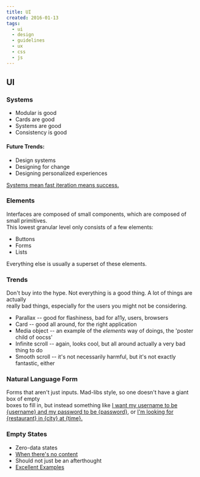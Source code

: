 ```yaml
---
title: UI
created: 2016-01-13
tags:
  - ui
  - design
  - guidelines
  - ux
  - css
  - js
---
```


## UI

### Systems

* Modular is good
* Cards are good
* Systems are good
* Consistency is good

#### Future Trends:

* Design systems
* Designing for change
* Designing personalized experiences

[Systems mean fast iteration means success.](http://blog.intercom.io/design-futures-1-creating-systems-not-products/)

### Elements

Interfaces are composed of small components, which are composed of small primitives.  
This lowest granular level only consists of a few elements:

* Buttons
* Forms
* Lists

Everything else is usually a superset of these elements.

### Trends

Don't buy into the hype. Not everything is a good thing. A lot of things are actually  
really bad things, especially for the users you might not be considering.

* Parallax -- good for flashiness, bad for a11y, users, browsers
* Card -- good all around, for the right application
* Media object -- an example of the _elements_ way of doings, the 'poster child of oocss'
* Infinite scroll -- again, looks cool, but all around actually a very bad thing to do
* Smooth scroll -- it's not necessarily harmful, but it's not exactly fantastic, either

### Natural Language Form

Forms that aren't just inputs. Mad-libs style, so one doesn't have a giant box of empty  
boxes to fill in, but instead something like
[I want my username to be {username} and my password to be {password}](http://www.lukew.com/ff/entry.asp?1007), or 
[I'm looking for {restaurant} in {city} at {time}.](http://www.jroehm.com/2014/01/ui-pattern-natural-language-form/)

### Empty States

* Zero-data states
* [When there's no content](https://www.google.com/design/spec/patterns/empty-states.html)
* Should not just be an afterthought
* [Excellent Examples](http://emptystat.es)
